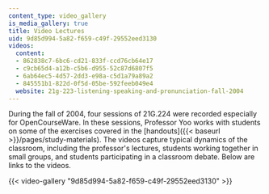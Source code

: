 ```yaml
---
content_type: video_gallery
is_media_gallery: true
title: Video Lectures
uid: 9d85d994-5a82-f659-c49f-29552eed3130
videos:
  content:
  - 862838c7-6bc6-cd21-833f-ccd76cb64e17
  - c9cb65d4-a12b-c5b6-d955-52c87d6807f5
  - 6ab64ec5-4d57-2dd3-e98a-c5d1a79a89a2
  - 845551b1-822d-0f5d-05be-592feeb049e4
  website: 21g-223-listening-speaking-and-pronunciation-fall-2004
---
```


During the fall of 2004, four sessions of 21G.224 were recorded especially for OpenCourseWare. In these sessions, Professor Yoo works with students on some of the exercises covered in the [handouts]({{< baseurl >}}/pages/study-materials). The videos capture typical dynamics of the classroom, including the professor's lectures, students working together in small groups, and students participating in a classroom debate. Below are links to the videos.

{{< video-gallery "9d85d994-5a82-f659-c49f-29552eed3130" >}}

